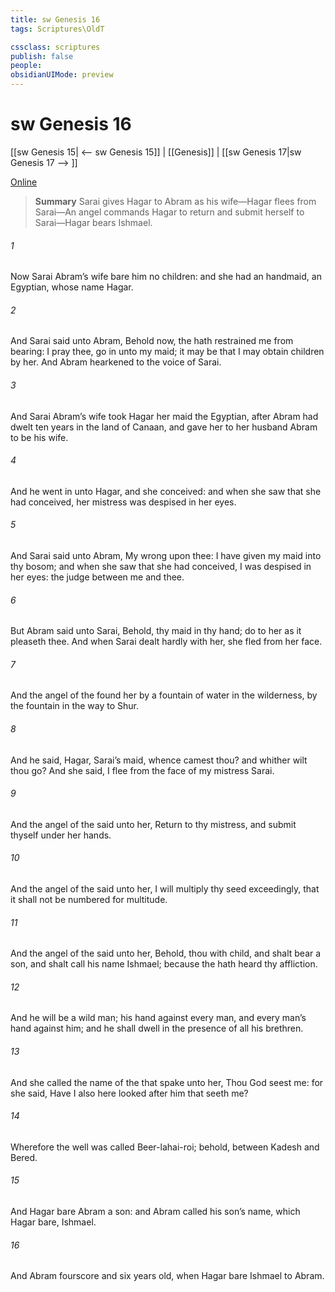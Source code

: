 ```yaml
---
title: sw Genesis 16
tags: Scriptures\OldT

cssclass: scriptures
publish: false
people:
obsidianUIMode: preview
---
```


# sw Genesis 16
[[sw Genesis 15| <-- sw Genesis 15]] | [[Genesis]] | [[sw Genesis 17|sw Genesis 17 --> ]]

[Online](https://churchofjesuschrist.org/study/scriptures/ot/gen/16?lang=eng)

> __Summary__
Sarai gives Hagar to Abram as his wife—Hagar flees from Sarai—An angel commands Hagar to return and submit herself to Sarai—Hagar bears Ishmael.

###### 1 
Now Sarai Abram’s wife bare him no children: and she had an handmaid, an Egyptian, whose name  Hagar.

###### 2 
And Sarai said unto Abram, Behold now, the  hath restrained me from bearing: I pray thee, go in unto my maid; it may be that I may obtain children by her. And Abram hearkened to the voice of Sarai.

###### 3 
And Sarai Abram’s wife took Hagar her maid the Egyptian, after Abram had dwelt ten years in the land of Canaan, and gave her to her husband Abram to be his wife.

###### 4 
And he went in unto Hagar, and she conceived: and when she saw that she had conceived, her mistress was despised in her eyes.

###### 5 
And Sarai said unto Abram, My wrong  upon thee: I have given my maid into thy bosom; and when she saw that she had conceived, I was despised in her eyes: the  judge between me and thee.

###### 6 
But Abram said unto Sarai, Behold, thy maid  in thy hand; do to her as it pleaseth thee. And when Sarai dealt hardly with her, she fled from her face.

###### 7 
And the angel of the  found her by a fountain of water in the wilderness, by the fountain in the way to Shur.

###### 8 
And he said, Hagar, Sarai’s maid, whence camest thou? and whither wilt thou go? And she said, I flee from the face of my mistress Sarai.

###### 9 
And the angel of the  said unto her, Return to thy mistress, and submit thyself under her hands.

###### 10 
And the angel of the  said unto her, I will multiply thy seed exceedingly, that it shall not be numbered for multitude.

###### 11 
And the angel of the  said unto her, Behold, thou  with child, and shalt bear a son, and shalt call his name Ishmael; because the  hath heard thy affliction.

###### 12 
And he will be a wild man; his hand  against every man, and every man’s hand against him; and he shall dwell in the presence of all his brethren.

###### 13 
And she called the name of the  that spake unto her, Thou God seest me: for she said, Have I also here looked after him that seeth me?

###### 14 
Wherefore the well was called Beer-lahai-roi; behold,  between Kadesh and Bered.

###### 15 
And Hagar bare Abram a son: and Abram called his son’s name, which Hagar bare, Ishmael.

###### 16 
And Abram  fourscore and six years old, when Hagar bare Ishmael to Abram.

